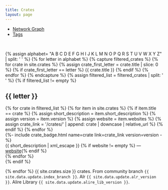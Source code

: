 ```yaml
---
title: Crates
layout: page
---
```


<ul class="nav justify-content-start">
<li class="nav-item"><a class="nav-link" href="/network">Network Graph</a></li>
<li class="nav-item"><a class="nav-link" href="/tags/">Tags</a></li>
</ul>
<br>

{% assign alphabet= "A B C D E F G H I J K L M N O P Q R S T U V W X Y Z" | split: ' ' %}
{% for letter in alphabet %}
     {% capture filtered_crates %}
         {% for crate in site.crates %}
             {% assign crate_first_letter = crate.title | slice: 0 %}
             {% if crate_first_letter == letter %}
             {{ crate.title }}
             {% endif %}
         {% endfor %}
     {% endcapture %}
    {% assign filtered_list = filtered_crates | split: ' ' %}
    {% if filtered_list != empty %}
<h2>{{ letter }}</h2>
<div class="crate-list">
        {% for crate in filtered_list %}
            {% for item in site.crates %}
                {% if item.title == crate %}
                    {% assign short_description = item.short_description %}
                    {% assign version = item.version %}
                    {% assign website = item.websites %}
                    {% assign crate_link = '/crates/' | append: crate  | downcase | relative_url %}
                {% endif %}
            {% endfor %}
<div class="crate-box">
{%- include crate_badge.html name=crate link=crate_link version=version -%}
<div>{{ short_description | xml_escape }}
{% if website != empty %} &mdash; <a href="{{website}}">website</a>{% endif %}
</div>
</div>
        {% endfor %}
</div>
    {% endif %}

{% endfor %}
{{ site.crates.size }} crates.
From community branch `{{ site.data.update.index_branch }}`.
Alr `{{ site.data.update.alr_version }}`.
Alire Library `{{ site.data.update.alire_lib_version }}`.
